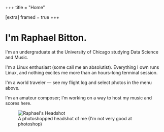 +++
title = "Home"

[extra] 
framed = true
+++

# I'm Raphael Bitton.

I'm an undergraduate at the University of Chicago studying Data Science and Music.

I'm a Linux enthusiast (some call me an absolutist). Everything I own runs Linux, and nothing excites me more than an hours-long terminal session.

I'm a world traveler — see my flight log and select photos in the menu above.

I'm an amateur composer; I’m working on a way to host my music and scores here.

<figure>
  <img src="/images/HEADSHOT-FINAL.png" alt="Raphael's Headshot">
  <figcaption>A photoshopped headshot of me (I'm not very good at photoshop)</figcaption>
</figure>

